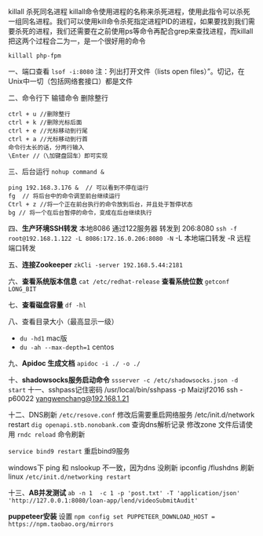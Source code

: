 killall 杀死同名进程
killall命令使用进程的名称来杀死进程，使用此指令可以杀死一组同名进程。我们可以使用kill命令杀死指定进程PID的进程，如果要找到我们需要杀死的进程，我们还需要在之前使用ps等命令再配合grep来查找进程，而killall把这两个过程合二为一，是一个很好用的命令
```
killall php-fpm
```

一、端口查看
`lsof -i:8080`
注：列出打开文件（lists open files）”。切记，在Unix中一切（包括网络套接口）都是文件

二、命令行下 输错命令 删除整行
```
ctrl + u //删除整行
ctrl + k //删除光标后面
ctrl + e //光标移动到行尾
ctrl + a //光标移动到行首
命令行太长的话，分两行输入
\Enter //（\加键盘回车）即可实现
```

三、后台运行
`nohup command &`

```
ping 192.168.3.176 &  // 可以看到不停在运行
fg  // 将后台中的命令调至前台继续运行
Ctrl + z //将一个正在前台执行的命令放到后台，并且处于暂停状态
bg // 将一个在后台暂停的命令，变成在后台继续执行

```

四、**生产环境SSH转发**
本地8086 通过122服务器 转发到 206:8080
`ssh -f root@192.168.1.122 -L 8086:172.16.0.206:8080 -N`
-L 本地端口转发
-R 远程端口转发

五、**连接Zookeeper**
`zkCli -server 192.168.5.44:2181`

六、**查看系统版本信息**
`cat /etc/redhat-release`
**查看系统位数**
`getconf LONG_BIT`

七、**查看磁盘容量**
`df -hl`

八、查看目录大小（最高显示一级）
- `du -hd1` mac版
- `du -ah --max-depth=1` centos

九、**Apidoc 生成文档**
`apidoc -i ./ -o ./`

十、**shadowsocks服务启动命令**
`ssserver -c /etc/shadowsocks.json -d start`
十一、sshpass记住密码
/usr/local/bin/sshpass -p Maizijf2016 ssh -p60022 yangwenchang@192.168.1.21

十二、DNS刷新
`/etc/resove.conf` 修改后需要重启网络服务  /etc/init.d/network restart
`dig openapi.stb.nonobank.com`   查询dns解析记录    修改zone 文件后请使用
`rndc reload` 命令刷新

`service bind9 restart`  重启bind9服务

windows下  ping 和 nslookup 不一致，因为dns 没刷新   ipconfig /flushdns 刷新
linux   `/etc/init.d/networking restart`

十三、**AB并发测试**
`ab -n 1  -c 1 -p 'post.txt' -T 'application/json' 'http://127.0.0.1:8080/loan-app/lend/videoSubmitAudit'`

**puppeteer安装**
设置
`npm config set PUPPETEER_DOWNLOAD_HOST = https://npm.taobao.org/mirrors`
